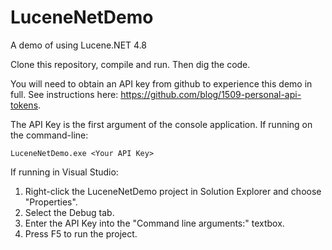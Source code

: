 # LuceneNetDemo
A demo of using Lucene.NET 4.8

Clone this repository, compile and run. Then dig the code.

You will need to obtain an API key from github to experience this demo in full. See instructions here: https://github.com/blog/1509-personal-api-tokens.

The API Key is the first argument of the console application. If running on the command-line:

```
LuceneNetDemo.exe <Your API Key>
```

If running in Visual Studio:

1. Right-click the LuceneNetDemo project in Solution Explorer and choose "Properties".
2. Select the Debug tab.
3. Enter the API Key into the "Command line arguments:" textbox.
4. Press F5 to run the project.
